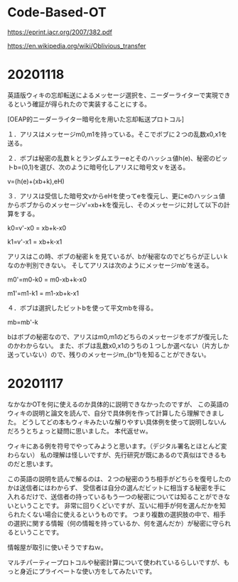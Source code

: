 # Code-Based-OT

https://eprint.iacr.org/2007/382.pdf

https://en.wikipedia.org/wiki/Oblivious_transfer

# 20201118

英語版ウィキの忘却転送によるメッセージ選択を、ニーダーライターで実現できるという確証が得られたので実装することにする。

[OEAP的ニーダーライター暗号化を用いた忘却転送プロトコル]

１．アリスはメッセージm0,m1を持っている。そこでボブに２つの乱数x0,x1を送る。

２．ボブは秘密の乱数ｋとランダムエラーeとそのハッシュ値h(e)、秘密のビットb=(0,1)を選び、次のように暗号化しアリスに暗号文ｖを送る。

v=(h(e)+(xb+k),eH)

３．アリスは受信した暗号文vからeHを使ってeを復元し、更にeのハッシュ値からボブからのメッセージv'=xb+kを復元し、そのメッセージに対して以下の計算をする。

k0=v'-x0 = xb+k-x0

k1=v'-x1 = xb+k-x1

アリスはこの時、ボブの秘密ｋを見ているが、bが秘密なのでどちらが正しいｋなのか判別できない。
そしてアリスは次のようにメッセージmb'を送る。

m0'=m0-k0 = m0-xb+k-x0

m1'=m1-k1 = m1-xb+k-x1

４．ボブは選択したビットbを使って平文mbを得る。

mb=mb'-k

bはボブの秘密なので、アリスはm0,m1のどちらのメッセージをボブが復元したのかわからない。
また、ボブは乱数x0,x1のうちの１つしか選べない（片方しか送っていない）ので、残りのメッセージm_{b^1}を知ることができない。

# 20201117

なかなかOTを何に使えるのか具体的に説明できなかったのですが、
この英語のウィキの説明と論文を読んで、自分で具体例を作って計算したら理解できました。
どうしてどの本もウィキみたいな解りやすい具体例を使って説明しないんだろうとちょっと疑問に思いました。
本代返せｗ。

ウィキにある例を符号でやってみようと思います。（デジタル署名とほとんど変わらない）
私の理解は怪しいですが、先行研究が既にあるので真似はできるものだと思います。

この英語の説明を読んで解るのは、２つの秘密のうち相手がどちらを復号したのかは送信者にはわからず、
受信者は自分の選んだビットに相当する秘密を手に入れるだけで、送信者の持っているもう一つの秘密については知ることができないということです。
非常に回りくどいですが、互いに相手が何を選んだかを知られたくない場合に使えるというものです。
つまり複数の選択肢の中で、相手の選択に関する情報（何の情報を持っているか、何を選んだか）が秘密に守られるということです。

情報屋が取引に使いそうですねｗ。

マルチパーティープロトコルや秘密計算について使われているらしいですが、もっと身近にプライベートな使い方をしてみたいです。

